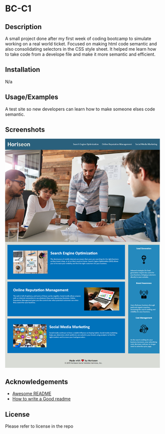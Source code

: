 
# BC-C1


## Description

A small project done after my first week of coding bootcamp to simulate working on a real world ticket.  Focused on making html code semantic and also consolidating selectors in the CSS style sheet.  It helped me learn how to take code from a develope file and make it more semantic and efficient.

## Installation

N/a

    
## Usage/Examples

A test site so new developers can learn how to make someone elses code semantic. 


## Screenshots
![Screenshot](./Develop/assets/images/screenshot.png)


## Acknowledgements
 - [Awesome README](https://github.com/matiassingers/awesome-readme)
 - [How to write a Good readme](https://bulldogjob.com/news/449-how-to-write-a-good-readme-for-your-github-project)


## License

Please refer to license in the repo

